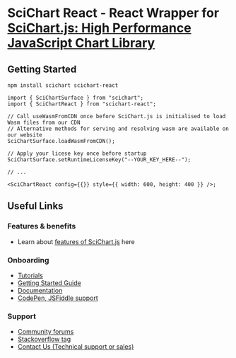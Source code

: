 # SciChart React - React Wrapper for [SciChart.js: High Performance JavaScript Chart Library](https://www.npmjs.com/package/scichart)

## Getting Started

```
npm install scichart scichart-react
```

```tsx
import { SciChartSurface } from "scichart";
import { SciChartReact } from "scichart-react";

// Call useWasmFromCDN once before SciChart.js is initialised to load Wasm files from our CDN
// Alternative methods for serving and resolving wasm are available on our website
SciChartSurface.loadWasmFromCDN();

// Apply your licese key once before startup
SciChartSurface.setRuntimeLicenseKey("--YOUR_KEY_HERE--");

// ...

<SciChartReact config={{}} style={{ width: 600, height: 400 }} />;
```

## Useful Links

### Features & benefits

-   Learn about [features of SciChart.js](https://scichart.com/javascript-chart-features) here

### Onboarding

-   [Tutorials](https://www.scichart.com/documentation/js/current/webframe.html#Tutorial%2001%20-%20Setting%20up%20a%20Project%20with%20SciChart.js.html)
-   [Getting Started Guide](https://scichart.com/getting-started/scichart-javascript/)
-   [Documentation](https://www.scichart.com/documentation/js/current/webframe.html)
-   [CodePen, JSFiddle support](https://www.scichart.com/blog/codepen-codesandbox-and-jsfiddle-support-in-scichart-js/)

### Support

-   [Community forums](https://scichart.com/questions)
-   [Stackoverflow tag](https://stackoverflow.com/tags/scichart)
-   [Contact Us (Technical support or sales)](https://scichart.com/contact-us)

